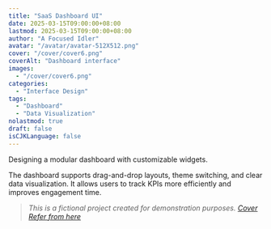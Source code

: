 ```yaml
---
title: "SaaS Dashboard UI"
date: 2025-03-15T09:00:00+08:00
lastmod: 2025-03-15T09:00:00+08:00
author: "A Focused Idler"
avatar: "/avatar/avatar-512X512.png"
cover: "/cover/cover6.png"
coverAlt: "Dashboard interface"
images:
  - "/cover/cover6.png"
categories:
  - "Interface Design"
tags:
  - "Dashboard"
  - "Data Visualization"
nolastmod: true
draft: false
isCJKLanguage: false
---
```


Designing a modular dashboard with customizable widgets.

<!--more-->

The dashboard supports drag-and-drop layouts, theme switching, and clear data visualization. It allows users to track KPIs more efficiently and improves engagement time.

> *This is a fictional project created for demonstration purposes. [Cover Refer from here](https://dribbble.com/shots/17626840-Dark-Light-Mode-Toggle)*
